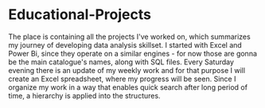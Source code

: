 # Educational-Projects
The place is containing all the projects I've worked on, which summarizes my journey of developing data analysis skillset.
I started with Excel and Power Bi, since they operate on a similar engines - for now those are gonna be the main catalogue's names, along with SQL files.
Every Saturday evening there is an update of my weekly work and for that purpose I will create an Excel spreadsheet, where my progress will be seen.
Since I organize my work in a way that enables quick search after long period of time, a hierarchy is applied into the structures.
